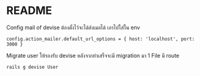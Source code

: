 # README

Config mail of devise ต้องตั้งไว้จะได้ส่งเมลได้
เอาไปใส่ใน env
```
config.action_mailer.default_url_options = { host: 'localhost', port: 3000 }
```


Migrate user ให้รองรับ devise
หลังจากทำเสร็จจะมี migration มา 1 File มี route
```
rails g devise User
```